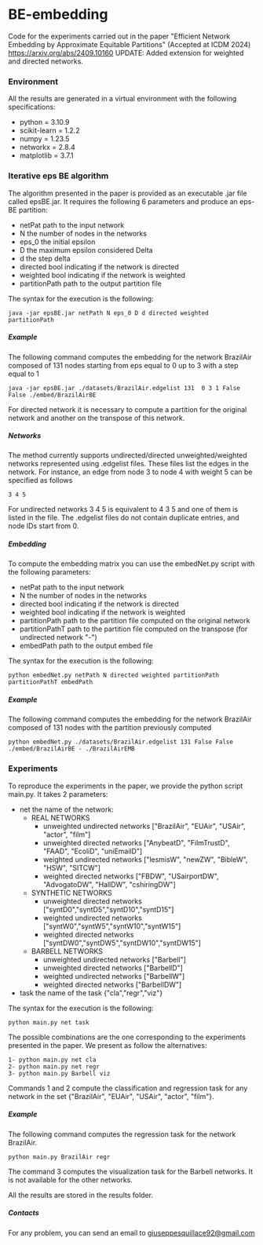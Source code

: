 # BE-embedding
Code for the experiments carried out in the paper "Efficient Network Embedding by Approximate Equitable Partitions" (Accepted at ICDM 2024) https://arxiv.org/abs/2409.10160
UPDATE: Added extension for weighted and directed networks.

### Environment
All the results are generated in a virtual environment with the following specifications:
- python = 3.10.9
- scikit-learn = 1.2.2
- numpy = 1.23.5
- networkx = 2.8.4
- matplotlib = 3.7.1

### Iterative eps BE algorithm
The algorithm presented in the paper is provided as an executable .jar file called epsBE.jar. It requires the following 6 parameters and produce an eps-BE partition:
- netPat path to the input network
- N the number of nodes in the networks
- eps_0 the initial epsilon
- D the maximum epsilon considered Delta
- d the step delta
- directed bool indicating if the network is directed
- weighted bool indicating if the network is weighted
- partitionPath path to the output partition file

The syntax for the execution is the following:
```
java -jar epsBE.jar netPath N eps_0 D d directed weighted partitionPath
```
##### Example
The following command computes the embedding for the network BrazilAir composed of 131 nodes starting from eps equal to 0 up to 3 with a step equal to 1
```
java -jar epsBE.jar ./datasets/BrazilAir.edgelist 131  0 3 1 False False ./embed/BrazilAirBE
```
For directed network it is necessary to compute a partition for the original network and another on the transpose of this network.
##### Networks

The method currently supports undirected/directed unweighted/weighted networks represented using .edgelist files. These files list the edges in the network. For instance, an edge from node 3 to node 4 with weight 5 can be specified as follows 
```
3 4 5 
```
For undirected networks 3 4 5 is equivalent to 4 3 5 and one of them is listed in the file.
The .edgelist files do not contain duplicate entries, and node IDs start from 0.

##### Embedding
To compute the embedding matrix you can use the embedNet.py script with the following parameters:
- netPat path to the input network
- N the number of nodes in the networks
- directed bool indicating if the network is directed
- weighted bool indicating if the network is weighted
- partitionPath path to the partition file computed on the original network
- partitionPathT path to the partition file computed on the transpose (for undirected network "-")
- embedPath path to the output embed file

The syntax for the execution is the following:
```
python embedNet.py netPath N directed weighted partitionPath partitionPathT embedPath
```
##### Example
The following command computes the embedding for the network BrazilAir composed of 131 nodes with the partition previously computed
```
python embedNet.py ./datasets/BrazilAir.edgelist 131 False False ./embed/BrazilAirBE - ./BrazilAirEMB
```

### Experiments
To reproduce the experiments in the paper, we provide the python script main.py. It takes 2 parameters:
- net the name of the network:
 	- REAL NETWORKS
		 - unweighted undirected networks ["BrazilAir", "EUAir", "USAir", "actor", "film"]
		 - unweighted directed networks ["AnybeatD", "FilmTrustD", "FAAD", "EcoliD", "uniEmailD"]
		 - weighted undirected networks ["lesmisW", "newZW", "BibleW", "HSW", "SITCW"]
		 - weighted directed networks ["FBDW", "USairportDW", "AdvogatoDW", "HallDW", "cshiringDW"]
	- SYNTHETIC NETWORKS
		 - unweighted directed networks ["syntD0","syntD5","syntD10","syntD15"]
		 - weighted undirected networks ["syntW0","syntW5","syntW10","syntW15"]
         - weighted directed networks ["syntDW0","syntDW5","syntDW10","syntDW15"]
    - BARBELL NETWORKS
		 - unweighted undirected networks ["Barbell"]
		 - unweighted directed networks ["BarbellD"]
		 - weighted undirected networks ["BarbellW"]
		 - weighted directed networks ["BarbellDW"]
- task the name of the task {"cla","regr","viz"}
  
The syntax for the execution is the following:
```
python main.py net task
```
The possible combinations are the one corresponding to the experiments presented in the paper. 
We present as follow the alternatives:
```
1- python main.py net cla        
2- python main.py net regr       
3- python main.py Barbell viz

```
Commands 1 and 2 compute the classification and regression task for any network in the set {"BrazilAir", "EUAir", "USAir", "actor", "film"}.
##### Example
The following command computes the regression task for the network BrazilAir.
```
python main.py BrazilAir regr
```
The command 3 computes the visualization task for the Barbell networks. It is not available for the other networks.

All the results are stored in the results folder.

##### Contacts
For any problem, you can send an email to giuseppesquillace92@gmail.com
